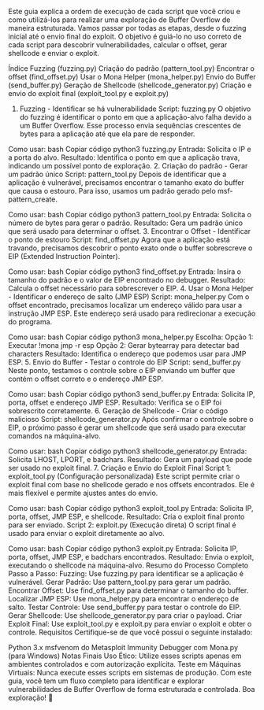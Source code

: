 Este guia explica a ordem de execução de cada script que você criou e como utilizá-los para realizar uma exploração de Buffer Overflow de maneira estruturada. Vamos passar por todas as etapas, desde o fuzzing inicial até o envio final do exploit. O objetivo é guiá-lo no uso correto de cada script para descobrir vulnerabilidades, calcular o offset, gerar shellcode e enviar o exploit.

Índice
Fuzzing (fuzzing.py)
Criação do padrão (pattern_tool.py)
Encontrar o offset (find_offset.py)
Usar o Mona Helper (mona_helper.py)
Envio do Buffer (send_buffer.py)
Geração de Shellcode (shellcode_generator.py)
Criação e envio do exploit final (exploit_tool.py e exploit.py)
1. Fuzzing - Identificar se há vulnerabilidade
Script: fuzzing.py
O objetivo do fuzzing é identificar o ponto em que a aplicação-alvo falha devido a um Buffer Overflow. Esse processo envia sequências crescentes de bytes para a aplicação até que ela pare de responder.

Como usar:
bash
Copiar código
python3 fuzzing.py
Entrada: Solicita o IP e a porta do alvo.
Resultado: Identifica o ponto em que a aplicação trava, indicando um possível ponto de exploração.
2. Criação do padrão - Gerar um padrão único
Script: pattern_tool.py
Depois de identificar que a aplicação é vulnerável, precisamos encontrar o tamanho exato do buffer que causa o estouro. Para isso, usamos um padrão gerado pelo msf-pattern_create.

Como usar:
bash
Copiar código
python3 pattern_tool.py
Entrada: Solicita o número de bytes para gerar o padrão.
Resultado: Gera um padrão único que será usado para determinar o offset.
3. Encontrar o Offset - Identificar o ponto de estouro
Script: find_offset.py
Agora que a aplicação está travando, precisamos descobrir o ponto exato onde o buffer sobrescreve o EIP (Extended Instruction Pointer).

Como usar:
bash
Copiar código
python3 find_offset.py
Entrada: Insira o tamanho do padrão e o valor de EIP encontrado no debugger.
Resultado: Calcula o offset necessário para sobrescrever o EIP.
4. Usar o Mona Helper - Identificar o endereço de salto (JMP ESP)
Script: mona_helper.py
Com o offset encontrado, precisamos localizar um endereço válido para usar a instrução JMP ESP. Este endereço será usado para redirecionar a execução do programa.

Como usar:
bash
Copiar código
python3 mona_helper.py
Escolha:
Opção 1: Executar !mona jmp -r esp
Opção 2: Gerar bytearray para detectar bad characters
Resultado: Identifica o endereço que podemos usar para JMP ESP.
5. Envio do Buffer - Testar o controle do EIP
Script: send_buffer.py
Neste ponto, testamos o controle sobre o EIP enviando um buffer que contém o offset correto e o endereço JMP ESP.

Como usar:
bash
Copiar código
python3 send_buffer.py
Entrada: Solicita IP, porta, offset e endereço JMP ESP.
Resultado: Verifica se o EIP foi sobrescrito corretamente.
6. Geração de Shellcode - Criar o código malicioso
Script: shellcode_generator.py
Após confirmar o controle sobre o EIP, o próximo passo é gerar um shellcode que será usado para executar comandos na máquina-alvo.

Como usar:
bash
Copiar código
python3 shellcode_generator.py
Entrada: Solicita LHOST, LPORT, e badchars.
Resultado: Gera um payload que pode ser usado no exploit final.
7. Criação e Envio do Exploit Final
Script 1: exploit_tool.py (Configuração personalizada)
Este script permite criar o exploit final com base no shellcode gerado e nos offsets encontrados. Ele é mais flexível e permite ajustes antes do envio.

Como usar:
bash
Copiar código
python3 exploit_tool.py
Entrada: Solicita IP, porta, offset, JMP ESP, e shellcode.
Resultado: Cria o exploit final pronto para ser enviado.
Script 2: exploit.py (Execução direta)
O script final é usado para enviar o exploit diretamente ao alvo.

Como usar:
bash
Copiar código
python3 exploit.py
Entrada: Solicita IP, porta, offset, JMP ESP, e badchars encontrados.
Resultado: Envia o exploit, executando o shellcode na máquina-alvo.
Resumo do Processo Completo
Passo a Passo:
Fuzzing: Use fuzzing.py para identificar se a aplicação é vulnerável.
Gerar Padrão: Use pattern_tool.py para gerar um padrão.
Encontrar Offset: Use find_offset.py para determinar o tamanho do buffer.
Localizar JMP ESP: Use mona_helper.py para encontrar o endereço de salto.
Testar Controle: Use send_buffer.py para testar o controle do EIP.
Gerar Shellcode: Use shellcode_generator.py para criar o payload.
Criar Exploit Final: Use exploit_tool.py e exploit.py para enviar o exploit e obter o controle.
Requisitos
Certifique-se de que você possui o seguinte instalado:

Python 3.x
msfvenom do Metasploit
Immunity Debugger com Mona.py (para Windows)
Notas Finais
Uso Ético: Utilize esses scripts apenas em ambientes controlados e com autorização explícita.
Teste em Máquinas Virtuais: Nunca execute esses scripts em sistemas de produção.
Com este guia, você tem um fluxo completo para identificar e explorar vulnerabilidades de Buffer Overflow de forma estruturada e controlada. Boa exploração! 🚀
